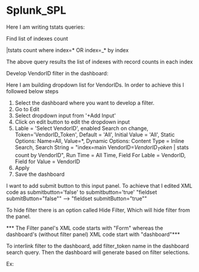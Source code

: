 # Splunk_SPL

Here I am writing tstats queries:

Find list of indexes count

|tstats count where index=* OR index=_* by index

The above query results the list of indexes with record counts in each index

Develop VendorID filter in the dashboard:

Here I am building dropdown list for VendorIDs. In order to achieve this I followed below steps

1. Select the dashboard where you want to develop a filter. 
2. Go to Edit 
3. Select dropdown input from '+Add Input'
4. Click on edit button to edit the dropdown input 
5. Lable = 'Select VendorID', enabled Search on change, Token='VendorID_Token', Default = 'All', Initial Value = 'All', Static Options: Name=All, Value=*, Dynamic Options: Content Type = Inline Search, Search String = "index=main VendorID=$VendorID_Token$ | stats count by VendorID", Run Time = All Time, Field For Lable = VendorID, Field for Value = VendorID
6. Apply
7. Save the dashboard

I want to add submit button to this input panel. To achieve that I edited XML code as submitbutton='false' to submitbutton='true'
"fieldset submitButton="false""  --> "fieldset submitButton="true""

To hide filter there is an option called Hide Filter, Which will hide filter from the panel.

*** The Filter panel's XML code starts with "Form" whereas the dashboard's (without filter panel) XML code start with "dashboard"***

To interlink filter to the dashboard, add filter_token name in the dashboard search query. Then the dashboard will generate based on filter selections.

Ex: 





